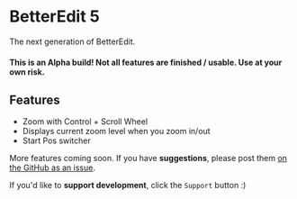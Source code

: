 # BetterEdit 5

The next generation of BetterEdit.

#### <cr>This is an Alpha build! Not all features are finished / usable. Use at your own risk.</c>

## Features

 - Zoom with Control + Scroll Wheel
 - Displays current zoom level when you zoom in/out
 - Start Pos switcher

More features coming soon. If you have <cr>**suggestions**</c>, please post them [on the GitHub as an issue](https://github.com/HJfod/BetterEdit/issues).

If you'd like to <cy>**support development**</c>, click the `Support` button :)
